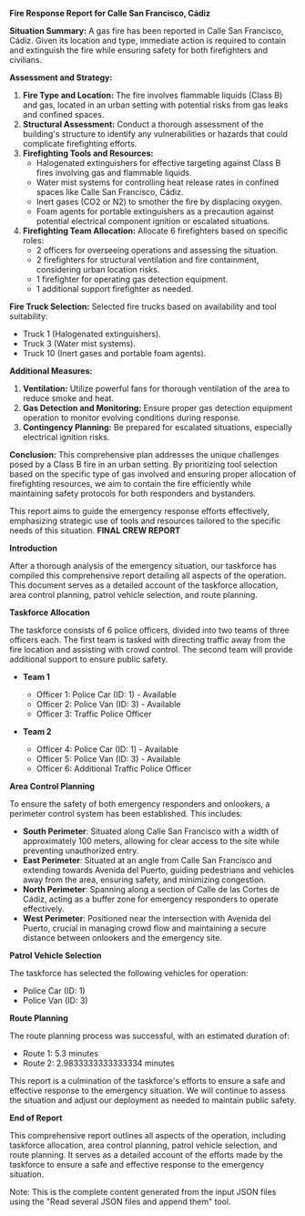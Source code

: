 **Fire Response Report for Calle San Francisco, Cádiz**

**Situation Summary:**
A gas fire has been reported in Calle San Francisco, Cádiz. Given its location and type, immediate action is required to contain and extinguish the fire while ensuring safety for both firefighters and civilians.

**Assessment and Strategy:**

1.  **Fire Type and Location:** The fire involves flammable liquids (Class B) and gas, located in an urban setting with potential risks from gas leaks and confined spaces.
2.  **Structural Assessment:** Conduct a thorough assessment of the building's structure to identify any vulnerabilities or hazards that could complicate firefighting efforts.
3.  **Firefighting Tools and Resources:**
    *   Halogenated extinguishers for effective targeting against Class B fires involving gas and flammable liquids.
    *   Water mist systems for controlling heat release rates in confined spaces like Calle San Francisco, Cádiz.
    *   Inert gases (CO2 or N2) to smother the fire by displacing oxygen.
    *   Foam agents for portable extinguishers as a precaution against potential electrical component ignition or escalated situations.
4.  **Firefighting Team Allocation:** Allocate 6 firefighters based on specific roles:
    *   2 officers for overseeing operations and assessing the situation.
    *   2 firefighters for structural ventilation and fire containment, considering urban location risks.
    *   1 firefighter for operating gas detection equipment.
    *   1 additional support firefighter as needed.

**Fire Truck Selection:**
Selected fire trucks based on availability and tool suitability:
*   Truck 1 (Halogenated extinguishers).
*   Truck 3 (Water mist systems).
*   Truck 10 (Inert gases and portable foam agents).

**Additional Measures:**

1.  **Ventilation:** Utilize powerful fans for thorough ventilation of the area to reduce smoke and heat.
2.  **Gas Detection and Monitoring:** Ensure proper gas detection equipment operation to monitor evolving conditions during response.
3.  **Contingency Planning:** Be prepared for escalated situations, especially electrical ignition risks.

**Conclusion:**
This comprehensive plan addresses the unique challenges posed by a Class B fire in an urban setting. By prioritizing tool selection based on the specific type of gas involved and ensuring proper allocation of firefighting resources, we aim to contain the fire efficiently while maintaining safety protocols for both responders and bystanders.

This report aims to guide the emergency response efforts effectively, emphasizing strategic use of tools and resources tailored to the specific needs of this situation.
**FINAL CREW REPORT**

**Introduction**

After a thorough analysis of the emergency situation, our taskforce has compiled this comprehensive report detailing all aspects of the operation. This document serves as a detailed account of the taskforce allocation, area control planning, patrol vehicle selection, and route planning.

**Taskforce Allocation**

The taskforce consists of 6 police officers, divided into two teams of three officers each. The first team is tasked with directing traffic away from the fire location and assisting with crowd control. The second team will provide additional support to ensure public safety.

- **Team 1**
  - Officer 1: Police Car (ID: 1) - Available
  - Officer 2: Police Van (ID: 3) - Available
  - Officer 3: Traffic Police Officer

- **Team 2**
  - Officer 4: Police Car (ID: 1) - Available
  - Officer 5: Police Van (ID: 3) - Available
  - Officer 6: Additional Traffic Police Officer

**Area Control Planning**

To ensure the safety of both emergency responders and onlookers, a perimeter control system has been established. This includes:

- **South Perimeter**: Situated along Calle San Francisco with a width of approximately 100 meters, allowing for clear access to the site while preventing unauthorized entry.
- **East Perimeter**: Situated at an angle from Calle San Francisco and extending towards Avenida del Puerto, guiding pedestrians and vehicles away from the area, ensuring safety, and minimizing congestion.
- **North Perimeter**: Spanning along a section of Calle de las Cortes de Cádiz, acting as a buffer zone for emergency responders to operate effectively.
- **West Perimeter**: Positioned near the intersection with Avenida del Puerto, crucial in managing crowd flow and maintaining a secure distance between onlookers and the emergency site.

**Patrol Vehicle Selection**

The taskforce has selected the following vehicles for operation:

- Police Car (ID: 1)
- Police Van (ID: 3)

**Route Planning**

The route planning process was successful, with an estimated duration of:

- Route 1: 5.3 minutes
- Route 2: 2.9833333333333334 minutes

This report is a culmination of the taskforce's efforts to ensure a safe and effective response to the emergency situation. We will continue to assess the situation and adjust our deployment as needed to maintain public safety.

**End of Report**

This comprehensive report outlines all aspects of the operation, including taskforce allocation, area control planning, patrol vehicle selection, and route planning. It serves as a detailed account of the efforts made by the taskforce to ensure a safe and effective response to the emergency situation.

Note: This is the complete content generated from the input JSON files using the "Read several JSON files and append them" tool.
